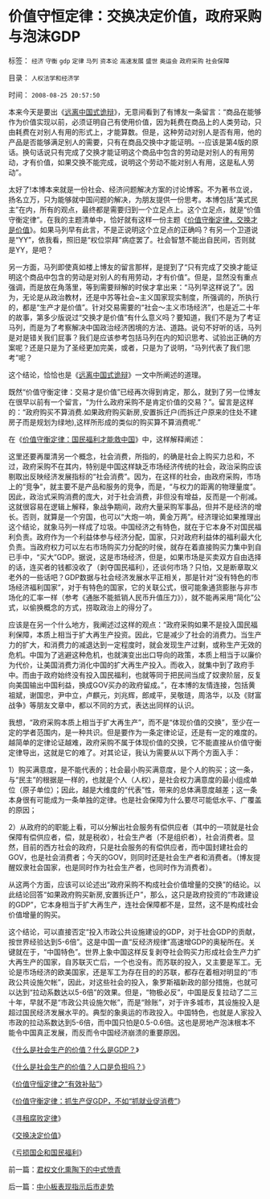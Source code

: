 # 价值守恒定律：交换决定价值，政府采购与泡沫GDP

标签： `经济` `守衡` `gdp` `定律` `马列` `资本论` `高速发展` `盛世` `奥运会` `政府采购` `社会保障` 

目录： `人权法学和经济学`

时间： `2008-08-25 20:57:50`

本来今天是要出《[远离中国式诡辩](../../../2008/8/31/“大学无书”，远离中国式诡辩！.md)》，无意间看到了有博友一条留言：“商品在能够作为价值实现以前，必须证明自己有使用价值，因为耗费在商品上的人类劳动，只由耗费在对别人有用的形式上，才能算数。但是，这种劳动对别人是否有用，他的产品是否能够满足别人的需要，只有在商品交换中才能证明。--应该是第4版的原话。换句话说只有完成了交换才能证明这个商品中包含的劳动是对别人的有用劳动，才有价值，如果交换不能完成，说明这个劳动不能对别人有用，这是私人劳动”。

太好了!本博本来就是一份社会、经济问题解决方案的讨论博客。不为著书立说，扬名立万，只为能够就中国问题的解决，为朋友提供一份思考。本博包括“美式民主”在内，所有的观点，最终都是需要归到一个立足点上。这个立足点，就是“价值守衡定律”。在我的主题清单中，恰好就有这样一份主题《[价值守衡定律，交换才是价值](../../../2008/8/25/价值守恒定律：交换决定价值，政府采购与泡沫GDP.md)》。如果马列早有此言，不是正说明这个立足点的正确吗？有另一个卫道说是“YY”，依我看，照旧是“权位崇拜”病症罢了。社会智慧不能出自民间，否则就是YY，是吧？

另一方面，马列即使真如楼上博友的留言那样，是提到了“只有完成了交换才能证明这个商品中包含的劳动是对别人的有用劳动，才有价值”。但是，显然没有重点强调，而是放在角落里，等到需要辩解的时侯才拿出来：“马列早这样说了”。因为，无论是从政治教材，还是中苏等社会~主义国家现实制度，所强调的，所执行的，都是“生产才是价值”。针对交易需要的“社会～主义市场经济”，也是近二十年的故事，第多少版说过“交换才是价值”有什么意义吗？要知道，我们不是为了考证马列，而是为了考察解决中国政治经济困境的方法、道路。说句不好听的话，马列是对是错关我们屁事？我们是应该参考包括马列在内的知识思考、试验出正确的方案呢？还是只是为了圣经更加完美，或者，只是为了说明，“马列代表了我们思考”呢？

这个结论，恰恰也是《[远离中国式诡辩](../../../2008/8/31/“大学无书”，远离中国式诡辩！.md)》一文中所阐述的道理。

既然“价值守衡定律：交易才是价值”已经再次得到肯定，那么，就到了另一位博友在很早以前有一个留言，“为什么政府采购不是肯定价值的交易？”。留言是这样的：“政府购买不算消费.如果政府购买新房,安置拆迁户(而拆迁户原来的住处不建房子而是规划为绿地),这样所形成的类似的购买算不算消费呢.”

在《[价值守衡定律：国民福利才能救中国](../../../2008/7/12/价值守恒定律：只有市场经济才能救中国!.md)》中，这样解释阐述：

这里还要再厘清另一个概念，社会消费，所指的，的确是社会上购买力总和，不过，政府采购不在其内，特别是中国这样缺乏市场经济传统的社会，政治采购应该剔取出反映经济发展指标的“社会消费”。因为，在这样的社会，由政府采购，市场上的“竞争”，就主要不是产品和服务的竞争，而是，“与权力的距离的物理量度”。因此，政治式采购消费的庞大，对于社会消费，非但没有增益，反而是一个削减。这就很容易在逻辑上解释，象战争期间，政府大量采购军事品，但并不是经济的增长。否则，就算是一个穷国，也可以“大炮一响，黄金万两”。经济理论如果推理出这个结论，就象马列一样成了垃圾。中国经济之有特色，就在于它本身不对国民福利负责。政府作为一个利益体参与经济分配，国家，只对政府利益体的福利最大化负责。当政府权力可以左右市场购买力分配的时侯，就存在着直接购买力集中到自已手中，“买大”GDP。据说，这是市场经济，但是，如果市场是买卖双方自由选择的话，连买者的钱都没收了（剥夺国民福利），还谈何市场？只怕，又是断章取义老外的一些话吧？GDP数据与社会经济发展水平正相关，那是针对“没有特色的市场经济福利国家”，对于有特色的国家，它的关联公式，很可能象通货膨胀与非市场化的汇率一样（参考《通胀不能抵销人民币升值压力》），就不能再采用“简化”公式，以偷换概念的方式，捞取政治上的得分了。

应该是在另一个什么地方，我阐述过这样的观点：“政府采购如果不是投入国民福利保障，本质上相当于扩大再生产投资。因此，它是减少了社会的消费力。当生产力的扩大，和消费力的减退达到一定程度时，就会发现生产过剩，或称生产无效的危机。中国为了逃避这种危机，也就演变出出口导向的政策，本质上相当于以廉价为代价，让美国消费力消化中国的扩大再生产投入。而收入，就集中到了政府手中。而由于政府始终没有投入国民福利，也就等同于把民间当成了奴隶阶层，反复向美国输出中国利益，换成GOV买办的政府留成。”，在本博的友情连接，包括黄祖斌，谢国忠，尹中立，卢麒元，刘兆辉，郎咸平，吴敬琏，周洛华，以及《财富战争》等朋友文章中，都以不同的方式，表达出同样的认识。

我想，“政府采购本质上相当于扩大再生产”，而不是“体现价值的交换”，至少在一定的学者范围内，是一种共识。但是要作为一条定律论证，还是有一定的难度的。越简单的定律论证越难，政府采购不属于体现价值的交换，它不能直接从价值守衡定律导出，这就是它的难了。对其论证，我认为需要从以下两个方面入手：

1）购买满意度，是不能代表的；社会最小购买满意度，是个人的购买；这一条，与“民主”的根据是一样的，也就是个人（人权），是社会权力满意度的最小组成单位（原子单位）；因此，越是大维度的“代表”性，带来的总体满意度越差；这一条本身很有可能成为一条单独的定律。也是社会保障为什么要尽可能低水平、广覆盖的原因；

2）从政府的的职能上看，可以分解出社会服务有偿供应者（其中的一项就是社会保障有偿供应者，偿，就是税收），社会生产者（不是组织者），社会消费者。显然，目前的西方社会的政府，只是社会服务的有偿供应者，而中国封建社会的GOV，也是社会消费者；今天的GOV，则同时还是社会生产者和消费者。（博友提醒奴隶社会国家，也是同时作为社会生产者，也同时作为消费者）。

从这两个方面，应该可以论述出“政府采购不构成社会价值增量的交换”的结论。以此结论回答“如果政府购买新房,安置拆迁户”，那么，这只是政府投资的“市政建设的GDP”，它本身相当于扩大再生产，连社会保障都不是，显然，这不是构成社会价值增量的购买。

这个结论，可以直接否定“投入市政公共设施建设的GDP，对于社会GDP的贡献，按世界经验达到5-6倍”。这是中国一直“反经济规律”高速增GDP的奥秘所在。关键就在于，“中国特色”。世界上象中国这样反复剥夺社会购买力形成社会生产力扩大再生产的国家，自苏联灭亡后，一个也没有。而苏联的投入，又主要是军工。无论是市场经济的欧美国家，还是军工为存在目的的苏联，都存在着相对明显的“市政公共设施欠帐”，因此，对这些社会的投入，象罗斯福新政的部分措施，也就可以达到“拉动系数达以5-6倍”的效果。但是，“物极必反”，中国是反复拉动了二三十年，早就不是“市政公共设施欠帐”，而是“赊账”，对于许多城市，其设施投入是超过国民经济发展水平的。典型的象奥运的市政投入。中国特色，也就是人家投入市政的拉动系数达到5-6倍，而中国只怕是0.5-0.6倍。这也是房地产泡沫根本不能令中国真正发展，而反而令中国经济崩溃的重要原因。

《[什么是社会生产的价值？什么是GDP？](../../../2008/7/6/什么是社会生产的价值？什么是GDP？.md)》

《[什么是社会生产的价值？人口是负担吗？](../../../2009/6/13/人口是负担吗？什么是生产的价值？.md)》

《[价值守恒定律之“有效补贴”](../../../2009/1/6/社会保障之补需方暨“有效补贴定理”.md)》

《[价值守衡定律：抓生产促GDP，不如“抓就业促消费”](../../../2008/7/27/价值守衡定律：抓生产促GDP，不如“抓就业促消费”.md)》

《[寻租腐败定律](../../../2008/7/15/寻租腐败定律：国有企业事加薪，民营个企业下岗.md)》

《[交换决定价值](../../../2008/8/25/价值守恒定律：交换决定价值，政府采购与泡沫GDP.md)》

《[亏损国企和国民福利](../../../2008/9/5/亏损国企和国民福利.md)》



前一篇：[君权文化熏陶下的中式愤青](../../../2008/8/23/君权文化熏陶下的中式愤青.md)

后一篇：[中小板表现指示后市走势](../../../2008/8/26/中小板表现指示后市走势.md)